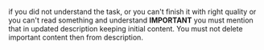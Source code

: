 if you did not understand the task, or you can't finish it with right quality or you can't read something and understand **IMPORTANT** you must mention that in updated description keeping initial content. You must not delete important content then from description.

